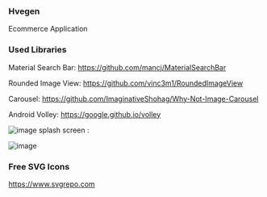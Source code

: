 ### Hvegen
Ecommerce Application
### Used Libraries
Material Search Bar: https://github.com/mancj/MaterialSearchBar

Rounded Image View: https://github.com/vinc3m1/RoundedImageView

Carousel: https://github.com/ImaginativeShohag/Why-Not-Image-Carousel

Android Volley: https://google.github.io/volley

![image](https://user-images.githubusercontent.com/104470002/210889850-64f4c6ee-e70f-447e-97a8-85bfbaf14c67.png)
splash screen :

![image](https://user-images.githubusercontent.com/104470002/210891208-e4d10473-ffb6-484a-b8ef-940c40607b92.png)


### Free SVG Icons
https://www.svgrepo.com


